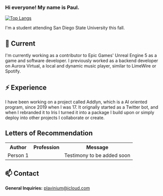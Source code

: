 ### Hi everyone! My name is Paul.

[![Top Langs](https://github-readme-stats.vercel.app/api/top-langs/?username=lunatrifx)](https://github.com/anuraghazra/github-readme-stats)

I'm a student attending San Diego State University this fall.

## 🔭 Current

I'm currently working as a contributor to Epic Games' Unreal Engine 5 as a game and software developer. I previously worked as a backend developer on Aurora Virtual, a local and dynamic music player, similar to LimeWire or Spotify.

## ⚡️ Experience

I have been working on a project called Addlyn, which is a AI oriented program, since 2019 when I was 17. It orignally started as a Twitter bot, and when I rebranded it to Iris I turned it into a package I build upon or simply deploy into other projects I collaborate or create.


## Letters of Recommendation

<table>
  <tr>
    <th>Author</th>
    <th>Profession</th>
    <th>Message</th>
  </tr>
  <tr>
    <td>Person 1</td></td>
    <td></td>
    <td> Testimony to be added soon</td>
  </tr>
</table>

## 📫 Contact

**General Inquiries:** plavinium@icloud.com


